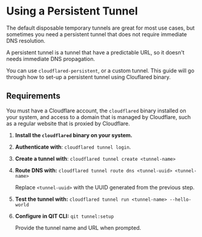 # Using a Persistent Tunnel

The default disposable temporary tunnels are great for most use cases, but sometimes you need a persistent tunnel that does not require immediate DNS resolution.

A persistent tunnel is a tunnel that have a predictable URL, so it doesn't needs immediate DNS propagation.

You can use `cloudflared-persistent`, or a custom tunnel. This guide will go through how to set-up a persistent tunnel using Clouflared binary.

## Requirements

You must have a Cloudflare account, the `cloudflared` binary installed on your system, and access to a domain that is managed by Cloudflare, such as a regular website that is proxied by Cloudflare.

1. **Install the `cloudflared` binary on your system.**
2. **Authenticate with**: `cloudflared tunnel login`.
3. **Create a tunnel with**: `cloudflared tunnel create <tunnel-name>`
4. **Route DNS with:** `cloudflared tunnel route dns <tunnel-uuid> <tunnel-name>`

   Replace `<tunnel-uuid>` with the UUID generated from the previous step.
5. **Test the tunnel with:** `cloudflared tunnel run <tunnel-name> --hello-world`

6. **Configure in QIT CLI:** `qit tunnel:setup`

   Provide the tunnel name and URL when prompted.